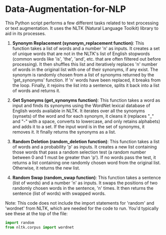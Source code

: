 # Data-Augmentation-for-NLP
This Python script performs a few different tasks related to text processing or text augmentation. It uses the NLTK (Natural Language Toolkit) library to aid in its processes.


1. **Synonym Replacement (synonym_replacement function)**: This function takes a list of words and a number 'n' as inputs. It creates a set of unique words that are not in the NLTK's list of English stopwords (common words like 'is', 'the', 'and', etc. that are often filtered out before processing). It then shuffles this list and iteratively replaces 'n' number of words in the original list with one of their synonyms, if any exist. The synonym is randomly chosen from a list of synonyms returned by the 'get_synonyms' function. If 'n' words have been replaced, it breaks from the loop. Finally, it rejoins the list into a sentence, splits it back into a list of words and returns it.

2. **Get Synonyms (get_synonyms function)**: This function takes a word as input and finds its synonyms using the WordNet lexical database of English words available in NLTK. It iterates over all the synonyms (synsets) of the word and for each synonym, it cleans it (replaces "_" and "-" with a space, converts to lowercase, and only retains alphabets) and adds it to a set. If the input word is in the set of synonyms, it removes it. It finally returns the synonyms as a list.

3. **Random Deletion (random_deletion function)**: This function takes a list of words and a probability 'p' as inputs. It creates a new list containing those words that pass a random selection test (a random number between 0 and 1 must be greater than 'p'). If no words pass the test, it returns a list containing one randomly chosen word from the original list. Otherwise, it returns the new list.

4. **Random Swap (random_swap function)**: This function takes a sentence (list of words) and a number 'n' as inputs. It swaps the positions of two randomly chosen words in the sentence, 'n' times. It then returns the sentence (list of words) with swapped words. 

Note: This code does not include the import statements for 'random' and 'wordnet' from NLTK, which are needed for the code to run. You'd typically see these at the top of the file:
```python
import random
from nltk.corpus import wordnet
```

